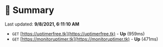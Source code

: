# 📖 Summary
Last updated: **9/8/2021, 6:11:10 AM**

- `GET` [https://uptimerfree.tk](https://uptimerfree.tk) - **Up** (959ms)
- `GET` [https://monitoruptimer.tk](https://monitoruptimer.tk) - **Up** (471ms)
